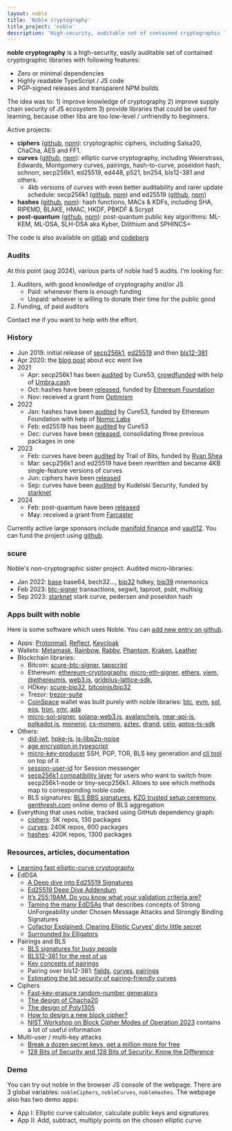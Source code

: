 ```yaml
---
layout: noble
title: 'Noble cryptography'
title_project: 'noble'
description: 'High-security, auditable set of contained cryptographic libraries and tools'
---
```


**noble cryptography** is a high-security, easily auditable set of contained cryptographic libraries with following features:

- Zero or minimal dependencies
- Highly readable TypeScript / JS code
- PGP-signed releases and transparent NPM builds

The idea was to: 1) improve knowledge of cryptography 2) improve supply chain security of JS ecosystem 3) provide libraries that could be used for learning, because other libs are too low-level / unfriendly to beginners.

Active projects:

- **ciphers** ([github](https://github.com/paulmillr/noble-ciphers), [npm](https://www.npmjs.com/package/@noble/ciphers)): cryptographic ciphers, including Salsa20, ChaCha, AES and FF1.
- **curves** ([github](https://github.com/paulmillr/noble-curves), [npm](https://www.npmjs.com/package/@noble/curves)): elliptic curve cryptography, including Weierstrass, Edwards, Montgomery curves, pairings, hash-to-curve, poseidon hash, schnorr, secp256k1, ed25519, ed448, p521, bn254, bls12-381 and others.
  - 4kb versions of _curves_ with even better auditability and rarer update schedule: secp256k1 ([github](https://github.com/paulmillr/noble-secp256k1), [npm](https://www.npmjs.com/package/@noble/secp256k1)) and ed25519 ([github](https://github.com/paulmillr/noble-ed25519), [npm](https://www.npmjs.com/package/@noble/ed25519))
- **hashes** ([github](https://github.com/paulmillr/noble-hashes), [npm](https://www.npmjs.com/package/@noble/hashes)): hash functions, MACs & KDFs, including SHA, RIPEMD, BLAKE, HMAC, HKDF, PBKDF & Scrypt
- **post-quantum** ([github](https://github.com/paulmillr/noble-post-quantum), [npm](https://www.npmjs.com/package/@noble/post-quantum)): post-quantum public key algorithms: ML-KEM, ML-DSA, SLH-DSA aka Kyber, Dilithium and SPHINCS+

The code is also available on [gitlab](https://gitlab.com/paulmillr/backup) and [codeberg](https://codeberg.org/paulmillr)

### Audits

At this point (aug 2024), various parts of noble had 5 audits. I'm looking for:

1. Auditors, with good knowledge of cryptography and/or JS
    - Paid: whenever there is enough funding
    - Unpaid: whoever is willing to donate their time for the public good
2. Funding, of paid auditors

Contact me if you want to help with the effort.

### History

- Jun 2019: initial release of [secp256k1](https://github.com/paulmillr/noble-secp256k1/commit/d544593d752a3101414eb1b3c3bee0c0fec349db), [ed25519](https://github.com/paulmillr/noble-ed25519/commit/36ded8a5dcc83ed171d05bb1c66ba7791b2299eb) and then [bls12-381](https://github.com/paulmillr/noble-bls12-381/commit/d25ed4d8f1e91fc7a9858ac81c8cb52179f29ee0)
- Apr 2020: the [blog post](/posts/noble-secp256k1-fast-ecc/) about ecc went live
- 2021
  - Apr: secp256k1 has been [audited](https://cure53.de/pentest-report_noble-lib.pdf) by Cure53, [crowdfunded](https://gitcoin.co/grants/2451/audit-of-noble-secp256k1-cryptographic-library) with help of [Umbra.cash](https://umbra.cash)
  - Oct: hashes have been [released](https://github.com/paulmillr/noble-hashes/commit/54dfdfd9fc209814effbcbf20819336736be9273), funded by [Ethereum Foundation](https://ethereum.org/en/)
  - Nov: received a grant from [Optimism](https://www.optimism.io)
- 2022
  - Jan: hashes have been [audited](https://cure53.de/pentest-report_hashing-libs.pdf) by Cure53, funded by Ethereum Foundation with help of [Nomic Labs](https://nomiclabs.io)
  - Feb: ed25519 has been [audited](https://cure53.de/pentest-report_ed25519.pdf) by Cure53
  - Dec: curves have been [released](https://github.com/paulmillr/noble-curves/commit/a20a357225b2359534644663f11a70f19653fae9), consolidating three previous packages in one
- 2023
  - Feb: curves have been [audited](https://github.com/trailofbits/publications/blob/master/reviews/2023-01-ryanshea-noblecurveslibrary-securityreview.pdf) by Trail of Bits, funded by [Ryan Shea](https://www.shea.io)
  - Mar: secp256k1 and ed25519 have been rewritten and became 4KB single-feature versions of curves
  - Jun: ciphers have been [released](https://github.com/paulmillr/noble-ciphers/commit/f0e21ed3496a0d6082027effbc54d2e7f4db2027)
  - Sep: curves have been [audited](https://github.com/paulmillr/noble-curves/blob/main/audit/2023-09-kudelski-audit-starknet.pdf) by Kudelski Security, funded by [starknet](https://www.starknet.io/en)
- 2024
  - Feb: post-quantum have been [released](https://github.com/paulmillr/noble-post-quantum/commit/2834e5c3409f70309edf9c30b2c4206cd449cd8e)
  - May: received a grant from [Farcaster](https://www.farcaster.xyz)

Currently active large sponsors include [manifold finance](https://manifoldfinance.com/
) and [vault12](https://vault12.com). You can
fund the project using [github](https://github.com/sponsors/paulmillr).

### scure

Noble's non-cryptographic sister project. Audited micro-libraries:

- Jan 2022: [base](https://github.com/paulmillr/scure-base) base64, bech32..., [bip32](https://github.com/paulmillr/scure-bip32) hdkey, [bip39](https://github.com/paulmillr/scure-bip39) mnemonics
- Feb 2023: [btc-signer](https://github.com/paulmillr/scure-btc-signer) transactions, segwit, taproot, psbt, multisig
- Sep 2023: [starknet](https://github.com/paulmillr/scure-starknet) stark curve, pedersen and poseidon hash

### Apps built with noble

Here is some software which uses Noble. You can [add new entry on github](https://github.com/paulmillr/noble-curves/discussions/90).

- Apps: [Protonmail](https://github.com/ProtonMail/WebClients), [Reflect](https://reflect.app),
  [Keycloak](https://github.com/keycloak/keycloak/blob/5af30011225bf4fecec9d75f58ad35a4ea2c7211/js/libs/keycloak-js/package.json#L81)
- Wallets: [Metamask](https://github.com/MetaMask/eth-sig-util), [Rainbow](https://github.com/rainbow-me/browser-extension), [Rabby](https://github.com/RabbyHub/Rabby), [Phantom](https://phantom.app), [Kraken](https://github.com/krakenfx/wallet/blob/e53708ec60890b1abcc955ef4954bba340000671/package.json#L27-L28), [Leather](https://github.com/leather-io/extension/blob/36a84dc5ea72044b918ea2ab20fdd26809580935/package.json#L151)
- Blockchain libraries:
  - Bitcoin: [scure-btc-signer](https://github.com/paulmillr/scure-btc-signer), [tapscript](https://github.com/cmdruid/tapscript)
  - Ethereum: [ethereum-cryptography](https://github.com/ethereum/js-ethereum-cryptography), [micro-eth-signer](https://github.com/paulmillr/micro-eth-signer), [ethers](https://github.com/ethers-io/ethers.js), [viem](https://viem.sh), [@ethereumjs](https://github.com/ethereumjs/ethereumjs-monorepo), [web3.js](https://github.com/web3/web3.js), [gridplus-lattice-sdk](https://github.com/GridPlus/lattice-eth2-utils),
  - HDkey: [scure-bip32](https://github.com/paulmillr/scure-bip32), [bitcoinjs/bip32](https://github.com/bitcoinjs/bip32)
  - Trezor: [trezor-suite](https://github.com/trezor/trezor-suite/blob/f420619d60b3a88731865a3964857f6ba614ff6a/packages/connect/package.json#L53)
  - [CoinSpace](https://github.com/CoinSpace/CoinSpace) wallet was built purely with noble libraries: [btc](https://github.com/CoinSpace/cs-bitcoin-wallet), [evm](https://github.com/CoinSpace/cs-evm-wallet), [sol](https://github.com/CoinSpace/cs-solana-wallet),
  [eos](https://github.com/CoinSpace/cs-eos-wallet),
  [tron](https://github.com/CoinSpace/cs-tron-wallet),
  [xmr](https://github.com/CoinSpace/cs-monero-wallet),
  [ada](https://github.com/CoinSpace/cs-cardano-wallet)
  - [micro-sol-signer](https://github.com/paulmillr/micro-sol-signer), [solana-web3.js](https://github.com/solana-labs/solana-web3.js), [avalanchejs](https://github.com/ava-labs/avalanchejs),  [near-api-js](https://github.com/near/near-api-js/blob/7c9142fed5a0ca10a710bd519f7d3543bd2a5a95/packages/crypto/package.json#L23), [polkadot.js](https://github.com/polkadot-js/common), [moneroj](https://github.com/beritani/moneroj), [cs-monero](https://github.com/CoinSpace/cs-monero-wallet),
  [aztec](https://github.com/AztecProtocol/aztec-packages), [drand](https://github.com/drand/drand-client),
    [celo](https://github.com/celo-org/developer-tooling/blob/38b26316d615e836e21bbfe2f44853f7e8220e03/packages/sdk/cryptographic-utils/package.json#L28),
    [aptos-ts-sdk](https://github.com/aptos-labs/aptos-ts-sdk/blob/62de7f532feaa653556846eea6b66e33f7dc29d6/package.json#L53)
- Others:
  - [did-jwt](https://github.com/decentralized-identity/did-jwt), [hpke-js](https://github.com/dajiaji/hpke-js), [js-libp2p-noise](https://github.com/ChainSafe/js-libp2p-noise)
  - [age encryption in typescript](https://github.com/FiloSottile/typage)
  - [micro-key-producer](https://github.com/paulmillr/micro-key-producer) SSH, PGP, TOR, BLS key generation and [cli tool](https://news.ycombinator.com/item?id=39684380) on top of it
  - [session-user-id](https://github.com/theinfinityway/session_id) for Session messenger
  - [secp256k1 compatibility layer](https://github.com/ethereum/js-ethereum-cryptography/blob/2.0.0/src/secp256k1-compat.ts) for users who want to switch from secp256k1-node or tiny-secp256k1\. Allows to see which methods map to corresponding noble code.
  - BLS signatures: [BLS BBS signatures](https://github.com/Wind4Greg/BBS-Draft-Checks), [KZG trusted setup ceremony](https://github.com/dsrvlabs/czg-keremony), [genthresh.com](https://genthresh.com/) online demo of BLS aggregation
- Everything that uses noble, tracked using GitHub dependency graph:
  - [ciphers](https://github.com/paulmillr/noble-ciphers/network/dependents): 5K repos, 130 packages
  - [curves](https://github.com/paulmillr/noble-curves/network/dependents): 240K repos, 600 packages
  - [hashes](https://github.com/paulmillr/noble-hashes/network/dependents): 420K repos, 1300 packages

### Resources, articles, documentation

- [Learning fast elliptic-curve cryptography](/posts/noble-secp256k1-fast-ecc/)
- EdDSA
  - [A Deep dive into Ed25519 Signatures](https://cendyne.dev/posts/2022-03-06-ed25519-signatures.html)
  - [Ed25519 Deep Dive Addendum](https://cendyne.dev/posts/2022-09-11-ed25519-deep-dive-addendum.html)
  - [It’s 255:19AM. Do you know what your validation criteria are?](https://hdevalence.ca/blog/2020-10-04-its-25519am)
  - [Taming the many EdDSAs](https://csrc.nist.gov/csrc/media/Presentations/2023/crclub-2023-03-08/images-media/20230308-crypto-club-slides--taming-the-many-EdDSAs.pdf) that describes concepts of Strong UnForgeability under Chosen Message Attacks and Strongly Binding Signatures
  - [Cofactor Explained: Clearing Elliptic Curves’ dirty little secret](https://loup-vaillant.fr/tutorials/cofactor)
  - [Surrounded by Elligators](https://loup-vaillant.fr/articles/implementing-elligator)
- Pairings and BLS
  - [BLS signatures for busy people](https://gist.github.com/paulmillr/18b802ad219b1aee34d773d08ec26ca2)
  - [BLS12-381 for the rest of us](https://hackmd.io/@benjaminion/bls12-381)
  - [Key concepts of pairings](https://medium.com/@alonmuroch_65570/bls-signatures-part-2-key-concepts-of-pairings-27a8a9533d0c)
  - Pairing over bls12-381: [fields](https://research.nccgroup.com/2020/07/06/pairing-over-bls12-381-part-1-fields/), [curves](https://research.nccgroup.com/2020/07/13/pairing-over-bls12-381-part-2-curves/), [pairings](https://research.nccgroup.com/2020/08/13/pairing-over-bls12-381-part-3-pairing/)
  - [Estimating the bit security of pairing-friendly curves](https://research.nccgroup.com/2022/02/03/estimating-the-bit-security-of-pairing-friendly-curves/)
- Ciphers
  - [Fast-key-erasure random-number generators](https://blog.cr.yp.to/20170723-random.html)
  - [The design of Chacha20](https://loup-vaillant.fr/tutorials/chacha20-design)
  - [The design of Poly1305](https://loup-vaillant.fr/tutorials/poly1305-design)
  - [How to design a new block cipher?](https://crypto.stackexchange.com/a/39792/71535)
  - [NIST Workshop on Block Cipher Modes of Operation 2023](https://csrc.nist.gov/Events/2023/third-workshop-on-block-cipher-modes-of-operation) contains a lot of useful information
- Multi-user / multi-key attacks
  - [Break a dozen secret keys, get a million more for free](https://blog.cr.yp.to/20151120-batchattacks.html)
  - [128 Bits of Security and 128 Bits of Security: Know the Difference](https://loup-vaillant.fr/tutorials/128-bits-of-security)

### Demo

You can try out noble in the browser JS console of the webpage. There are 3 global variables: `nobleCiphers`, `nobleCurves`, `nobleHashes`. The webpage also has two demo apps:

- App I: Elliptic curve calculator, calculate public keys and signatures
- App II: Add, subtract, multiply points on the chosen elliptic curve
